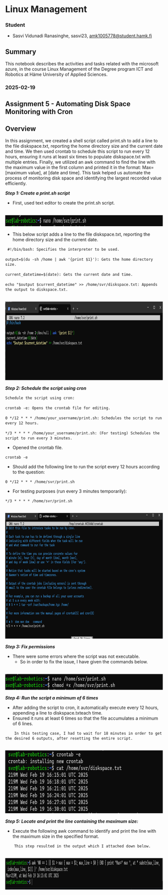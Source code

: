 # Linux Management 

### Student
- Sasvi Vidunadi Ranasinghe, sasvi23, amk1005778@student.hamk.fi

## Summary
This notebook describes the activities and tasks related with the microsoft azure, in the course Linux Management of the Degree program ICT and Robotics at Häme University of Applied Sciences. 



### 2025-02-19



## Assignment 5 - Automating Disk Space Monitoring with Cron
## Overview
In this assignment, we created a shell script called print.sh to add a line to the file diskspace.txt, reporting the home directory size and the current date and time. We then used crontab to schedule this script to run every 12 hours, ensuring it runs at least six times to populate diskspace.txt with multiple entries. Finally, we utilized an awk command to find the line with the maximum value in the first column and printed it in the format: Max=[maximum value], at [date and time]. This task helped us automate the process of monitoring disk space and identifying the largest recorded value efficiently.

***Step 1: Create a print.sh script***

- First, used text editor to create the print.sh script.

<br><img src="images/create-print.sh.png" width="700" height="35"><br/>



- This below script adds a line to the file diskspace.txt, reporting the home directory size and the current date.

```
 #!/bin/bash: Specifies the interpreter to be used.

output=$(du -sh /home | awk '{print $1}'): Gets the home directory size.

current_datetime=$(date): Gets the current date and time.

echo "$output $current_datetime" >> /home/svr/diskspace.txt: Appends the output to diskspace.txt.
```

<br><img src="images/content-script.png" width="1500" height="250"><br/>


***Step 2: Schedule the script using cron***

```
Schedule the script using cron:

crontab -e: Opens the crontab file for editing.

0 */12 * * * /home/your_username/print.sh: Schedules the script to run every 12 hours.

*/3 * * * * /home/your_username/print.sh: (For testing) Schedules the script to run every 3 minutes.
```


- Opened the crontab file.
```
crontab -e
```

- Should add the following line to run the script every 12 hours according to the question:

```
0 */12 * * * /home/svr/print.sh
```

- For testing purposes (run every 3 minutes temporarily):

```
*/3 * * * * /home/svr/print.sh
```

<br><img src="images/crontab-job.png" width="1000" height="400"><br/>


***Step 3: Fix permissions***

- There were some errors where the script was not executable.
    - So in order to fix the issue, I have given the commands below.

<br><img src="images/fix-permissions.png" width="750" height="50"><br/>


***Step 4: Run the script a minimum of 6 times***

- After adding the script to cron, it automatically execute every 12 hours, appending a line to diskspace.txteach time. 
- Ensured it runs at least 6 times so that the file accumulates a minimum of 6 lines.

```  
    In this testing case, I had to wait for 18 minutes in order to get the desired 6 outputs, after resetting the entire script.
```


<br><img src="images/run-script.png" width="750" height="200"><br/>

***Step 5: Locate and print the line containing the maximum size:***

- Execute the following awk command to identify and print the line with the maximum size in the specified format.

```
    This step resulted in the output which I attached down below.
```

<br><img src="images/awk-tool-maximum-size.png" width="1000" height="100"><br/>
